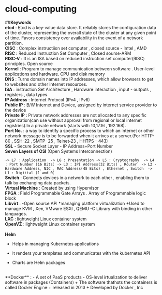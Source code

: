 # cloud-computing
##**Keywords**
<br>
**etcd** : Etcd is a key-value data store. It reliably stores the configuration data of the cluster, representing the overall state of the cluster at any given point of time. Favors consistency over availability in the event of a network partition.
<br>
**CISC** : Complex instructiion set computer , closed source - Imtel , AMD
<br>
**RISC** : Reduced Instruction Set Computer , Closed sourse-ARM
<br>
**RISC-V** : It is an ISA based on reduced instruction set computer(RISC) principles. Open source
<br>
**Kernel** : Program to manage communication between software . User-level applications and hardware. CPU and disk memory
<br>
**DNS** : Turns domain names into IP addresses, which allow browsers to get to websites and other internet resources.
<br>
**ISA** : instruction Set Architecture , Hardware interaction , input - outputs , registers , data types 
<br>
**IP Address** : Internet Protocol (IPv4 , IPv6)
<br>
**Public IP** : B/W Internet and Device, assigned by internet service provider to the device
<br>
**Private IP** : Private network addresses are not allocated to any specific organization(can use without approval from regional or local internet registries).In a private network (starts with 10,17.16 , 192.168).
<br>
**Port No.** : a way to identify a specific process to which an internet or other network message is to be forwarded when it arrives at a server.(For HTTP- 80 , SSH-22 , SMTP- 25 , Telnet-23 , HHTPS - 443)
<br>
**SSL** - Secure Socket Layer - IP Address+Port Number 
<br>
**Seven Layers of OSI** (Open Systems Interconnection)

`-> L7 : Application 
-> L6 : Presentation
-> L5 : Cryptography 
-> L4 : Port Number (16 Bits)
-> L3 : IP[ Address(32 Bits) , Router 
-> L2 - Hardware Address, NIC , MAC Address(48 Bits) , Ethernet , Switch 
-> L1 : Digiital (1 and 0)`
<br> 
**Switch** : Connects devices in a network to each other , enabling them to talk by exchanging data packets.
<br>
**Virtual Machine** : Created by using Hypervisor
<br>
**FPGA** : Field Programmable Gate Arrays . Array of Programmable logic block 
<br>
**Libvirt** : 
-Open source API 
*managing platform virtualization
+Used to manage KVM , Xen, VMware ESXI , QEMU 
-C Library with binding in other languages.
<br>
**LXC** : lightweight Linux container system 
<br>
**OpenVZ** : lightweight Linux container system  
<br>
**Helm** 
- Helps in managing Kubernetes applications 
+ It renders your templates and communicates with the kubernetes API 
* Charts are Helm packages
<br>
**Docker** :
- A set of PaaS products
  - OS-level irtualization to deliver software in packages (Containers)
+ The software thathots the containers is called Docker Engine
  + released in 2013
    + Developed by Docker , Inc
